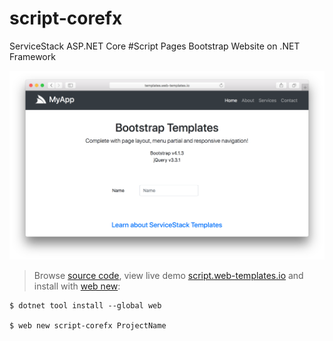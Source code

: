 # script-corefx

ServiceStack ASP.NET Core #Script Pages Bootstrap Website on .NET Framework

[![](https://raw.githubusercontent.com/ServiceStack/Assets/master/csharp-templates/script.png)](http://sharp.web-templates.io/)

> Browse [source code](https://github.com/NetFrameworkCoreTemplates/script-corefx), view live demo [script.web-templates.io](http://script.web-templates.io) and install with [web new](https://docs.servicestack.net/web-new):

    $ dotnet tool install --global web

    $ web new script-corefx ProjectName
